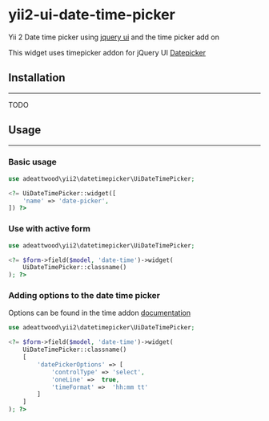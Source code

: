 # yii2-ui-date-time-picker
Yii 2 Date time picker using [jquery ui](https://jqueryui.com/) and the time picker add on

This widget uses timepicker addon for jQuery UI [Datepicker](http://trentrichardson.com/examples/timepicker/)

## Installation

- - -
TODO

## Usage

- - -
### Basic usage
~~~php 
use adeattwood\yii2\datetimepicker\UiDateTimePicker;

<?= UiDateTimePicker::widget([
    'name' => 'date-picker',
]) ?>
~~~

### Use with active form
~~~php 
use adeattwood\yii2\datetimepicker\UiDateTimePicker;

<?= $form->field($model, 'date-time')->widget(
    UiDateTimePicker::classname()
); ?>
~~~

### Adding options to the date time picker
Options can be found in the time addon [documentation](http://trentrichardson.com/examples/timepicker/)
~~~php 
use adeattwood\yii2\datetimepicker\UiDateTimePicker;

<?= $form->field($model, 'date-time')->widget(
    UiDateTimePicker::classname()
    [
        'datePickerOptions' => [
            'controlType' => 'select',
            'oneLine' =>  true,
            'timeFormat' =>  'hh:mm tt'
        ]
    ]
); ?>
~~~  
